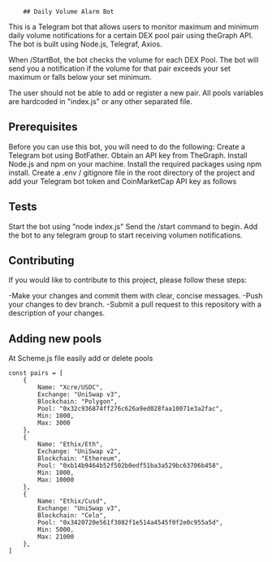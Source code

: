         ## Daily Volume Alarm Bot 

This is a Telegram bot that allows users to monitor maximum and minimum daily volume notifications for a certain DEX pool pair using theGraph API. The bot is built using Node.js, Telegraf, Axios. 

When /StartBot, the bot checks the volume for each DEX Pool. The bot will send you a notification if the volume for that pair exceeds your set maximum or falls below your set minimum.

The user should not be able to add or register a new pair. All pools variables are hardcoded in "index.js" or any other separated file. 

 ## Prerequisites

Before you can use this bot, you will need to do the following: Create a Telegram bot using BotFather. 
Obtain an API key from TheGraph. 
Install Node.js and npm on your machine. 
Install the required packages using npm install. 
Create a .env / gitignore file in the root directory of the project and add your Telegram bot token and CoinMarketCap API key as follows

 ## Tests

Start the bot using "node index.js" 
Send the /start command to begin.
Add the bot to any telegram group to start receiving volumen notifications. 

 ## Contributing

If you would like to contribute to this project, please follow these steps:

-Make your changes and commit them with clear, concise messages. 
-Push your changes to dev branch. 
-Submit a pull request to this repository with a description of your changes.


 ## Adding new pools

At Scheme.js file easily add or delete pools
```
const pairs = [
    {
        Name: "Xcre/USDC",
        Exchange: "UniSwap v3",
        Blockchain: "Polygon",
        Pool: "0x32c936874ff276c626a9ed028faa10071e3a2fac",
        Min: 1000,
        Max: 3000
    },
    {
        Name: "Ethix/Eth",
        Exchange: "UniSwap v2",
        Blockchain: "Ethereum",
        Pool: "0xb14b9464b52f502b0edf51ba3a529bc63706b458",
        Min: 1000,
        Max: 10000
    },
    {
        Name: "Ethix/Cusd",
        Exchange: "UniSwap v3",
        Blockchain: "Celo",
        Pool: "0x3420720e561f3082f1e514a4545f0f2e0c955a5d",
        Min: 5000,
        Max: 21000
    },   
]
```